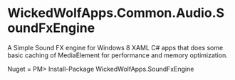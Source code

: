 WickedWolfApps.Common.Audio.SoundFxEngine
=========================================

A Simple Sound FX engine for Windows 8 XAML C# apps that does some basic caching of MediaElement for performance and memory optimization.  

Nuget = PM> Install-Package WickedWolfApps.SoundFxEngine 